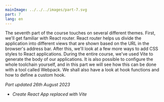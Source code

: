 ```yaml
---
mainImage: ../../../images/part-7.svg
part: 7
lang: en
---
```


<div class="intro">

The seventh part of the course touches on several different themes. First, we'll get familiar with React router. React router helps us divide the application into different views that are shown based on the URL in the browser's address bar. After this, we'll look at a few more ways to add CSS styles to React applications. During the entire course, we've used Vite to generate the body of our applications. 
It is also possible to configure the whole toolchain yourself, and in this 
part we will see how this can be done with a tool called Webpack. We shall also have a look at hook functions and how to define a custom hook.

<i>Part updated 26th August 2023</i>
- <i>Create React App replaced with Vite</i>

</div>
